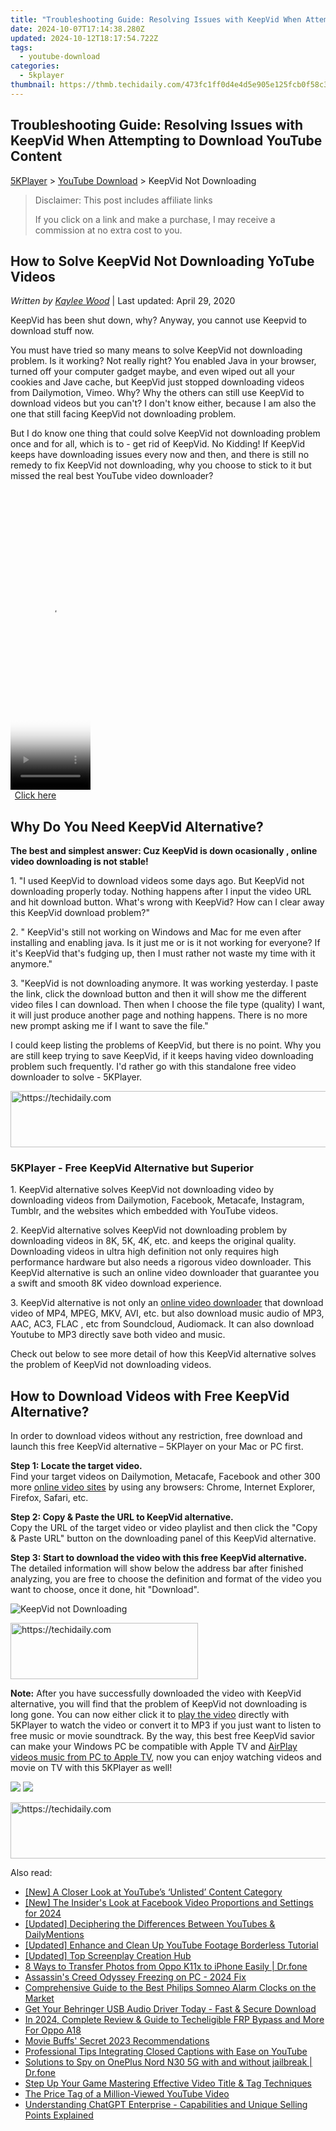 ```yaml
---
title: "Troubleshooting Guide: Resolving Issues with KeepVid When Attempting to Download YouTube Content"
date: 2024-10-07T17:14:38.280Z
updated: 2024-10-12T18:17:54.722Z
tags:
  - youtube-download
categories:
  - 5kplayer
thumbnail: https://thmb.techidaily.com/473fc1ff0d4e4d5e905e125fcb0f58c3c26b7a5f7017365a21e0c4d6f492b770.jpg
---
```


## Troubleshooting Guide: Resolving Issues with KeepVid When Attempting to Download YouTube Content

[5KPlayer](https://tools.techidaily.com/5kplayer/products/) \> [YouTube Download](https://tools.techidaily.com/5kplayer/youtube-download/) \> KeepVid Not Downloading

>  Disclaimer: This post includes affiliate links
>
>  If you click on a link and make a purchase, I may receive a commission at no extra cost to you.
>

## How to Solve KeepVid Not Downloading YoTube Videos

 _Written by [Kaylee Wood](https://www.quora.com/profile/Amanda-Hu-21)_ | Last updated: April 29, 2020 

KeepVid has been shut down, why? Anyway, you cannot use Keepvid to download stuff now. 

You must have tried so many means to solve KeepVid not downloading problem. Is it working? Not really right? You enabled Java in your browser, turned off your computer gadget maybe, and even wiped out all your cookies and Jave cache, but KeepVid just stopped downloading videos from Dailymotion, Vimeo. Why? Why the others can still use KeepVid to download videos but you can't? I don't know either, because I am also the one that still facing KeepVid not downloading problem. 

But I do know one thing that could solve KeepVid not downloading problem once and for all, which is to - get rid of KeepVid. No Kidding! If KeepVid keeps have downloading issues every now and then, and there is still no remedy to fix KeepVid not downloading, why you choose to stick to it but missed the real best YouTube video downloader? 

<!-- affiliate ads begin -->
<span id="1977028">
					<video width="128" height="480" style="cursor:pointer"
           poster="//a.impactradius-go.com/display-clicktoplayimage/1977028.png"
           onclick="if(!this.playClicked){this.play();this.setAttribute('controls',true);this.playClicked=true;}">
	   <source src="//a.impactradius-go.com/display-ad/22993-1977028">
	   <img src="//a.impactradius-go.com/display-clicktoplayimage/1977028.png" style="border: none; height: 100%; width: 100%; object-fit: contain">
	</video>
	<div style="width:80px;text-align:center"><a href="javascript:window.open(decodeURIComponent('https%3A%2F%2Fhomestyler.sjv.io%2Fc%2F5597632%2F1977028%2F22993'), '_blank');void(0);">Click here</a></div>
</span>
<img height="0" width="0" src="https://imp.pxf.io/i/5597632/1977028/22993" style="position:absolute;visibility:hidden;" border="0" />
<!-- affiliate ads end -->

## Why Do You Need KeepVid Alternative?

**The best and simplest answer: Cuz KeepVid is down ocasionally , online video downloading is not stable!**

1\. "I used KeepVid to download videos some days ago. But KeepVid not downloading properly today. Nothing happens after I input the video URL and hit download button. What's wrong with KeepVid? How can I clear away this KeepVid download problem?" 

2\. " KeepVid's still not working on Windows and Mac for me even after installing and enabling java. Is it just me or is it not working for everyone? If it's KeepVid that's fudging up, then I must rather not waste my time with it anymore."

3\. "KeepVid is not downloading anymore. It was working yesterday. I paste the link, click the download button and then it will show me the different video files I can download. Then when I choose the file type (quality) I want, it will just produce another page and nothing happens. There is no more new prompt asking me if I want to save the file."

I could keep listing the problems of KeepVid, but there is no point. Why you are still keep trying to save KeepVid, if it keeps having video downloading problem such frequently. I'd rather go with this standalone free video downloader to solve - 5KPlayer. 

<!-- affiliate ads begin -->
<a href="https://appsumo.8odi.net/c/5597632/2123736/7443" target="_top" id="2123736">
  <img src="//a.impactradius-go.com/display-ad/7443-2123736" border="0" alt="https://techidaily.com" width="728" height="90"/>
</a>
<img height="0" width="0" src="https://appsumo.8odi.net/i/5597632/2123736/7443" style="position:absolute;visibility:hidden;" border="0" />
<!-- affiliate ads end -->

### 5KPlayer - Free KeepVid Alternative but Superior

1\. KeepVid alternative solves KeepVid not downloading video by downloading videos from Dailymotion, Facebook, Metacafe, Instagram, Tumblr, and the websites which embedded with YouTube videos.

2\. KeepVid alternative solves KeepVid not downloading problem by downloading videos in 8K, 5K, 4K, etc. and keeps the original quality. Downloading videos in ultra high definition not only requires high performance hardware but also needs a rigorous video downloader. This KeepVid alternative is such an online video downloader that guarantee you a swift and smooth 8K video download experience. 

3\. KeepVid alternative is not only an [online video downloader](https://tools.techidaily.com/5kplayer/youtube-download/) that download video of MP4, MPEG, MKV, AVI, etc. but also download music audio of MP3, AAC, AC3, FLAC , etc from Soundcloud, Audiomack. It can also download Youtube to MP3 directly save both video and music.

Check out below to see more detail of how this KeepVid alternative solves the problem of KeepVid not downloading videos. 

## How to Download Videos with Free KeepVid Alternative?

In order to download videos without any restriction, free download and launch this free KeepVid alternative – 5KPlayer on your Mac or PC first.

**Step 1: Locate the target video.**   
 Find your target videos on Dailymotion, Metacafe, Facebook and other 300 more [online video sites](https://tools.techidaily.com/5kplayer/youtube-download/) by using any browsers: Chrome, Internet Explorer, Firefox, Safari, etc.

**Step 2: Copy & Paste the URL to KeepVid alternative.**  
 Copy the URL of the target video or video playlist and then click the "Copy & Paste URL" button on the downloading panel of this KeepVid alternative. 

**Step 3: Start to download the video with this free KeepVid alternative.**  
 The detailed information will show below the address bar after finished analyzing, you are free to choose the definition and format of the video you want to choose, once it done, hit "Download". 

![KeepVid not Downloading](https://www.5kplayer.com/youtube-download/../airplay/img/5kp-aiplay-8k-tv-yxt-061201.jpg) 

<!-- affiliate ads begin -->
<a href="https://laganoo.pxf.io/c/5597632/1528693/16446" target="_top" id="1528693">
  <img src="//a.impactradius-go.com/display-ad/16446-1528693" border="0" alt="https://techidaily.com" width="300" height="90"/>
</a>
<img height="0" width="0" src="https://laganoo.pxf.io/i/5597632/1528693/16446" style="position:absolute;visibility:hidden;" border="0" />
<!-- affiliate ads end -->

**Note:** After you have successfully downloaded the video with KeepVid alternative, you will find that the problem of KeepVid not downloading is long gone. You can now either click it to [play the video](https://tools.techidaily.com/5kplayer/video-music-player/) directly with 5KPlayer to watch the video or convert it to MP3 if you just want to listen to free music or movie soundtrack. By the way, this best free KeepVid savior can make your Windows PC be compatible with Apple TV and [AirPlay videos music from PC to Apple TV](https://tools.techidaily.com/5kplayer/airplay/), now you can enjoy watching videos and movie on TV with this 5KPlayer as well! 

[![](https://www.5kplayer.com/youtube-download/../button/freedownwhitewin.png)](https://tools.techidaily.com/5kplayer/products/) [![](https://www.5kplayer.com/youtube-download/../button/freedownbackmac.png)](https://tools.techidaily.com/5kplayer/products/)

<!-- affiliate ads begin -->
<a href="https://aligracehair.sjv.io/c/5597632/1997662/19272" target="_top" id="1997662">
  <img src="//a.impactradius-go.com/display-ad/19272-1997662" border="0" alt="https://techidaily.com" width="728" height="90"/>
</a>
<img height="0" width="0" src="https://aligracehair.sjv.io/i/5597632/1997662/19272" style="position:absolute;visibility:hidden;" border="0" />
<!-- affiliate ads end -->

<ins class="adsbygoogle"
     style="display:block"
     data-ad-format="autorelaxed"
     data-ad-client="ca-pub-7571918770474297"
     data-ad-slot="1223367746"></ins>

<ins class="adsbygoogle"
     style="display:block"
     data-ad-client="ca-pub-7571918770474297"
     data-ad-slot="8358498916"
     data-ad-format="auto"
     data-full-width-responsive="true"></ins>

<span class="atpl-alsoreadstyle">Also read:</span>
<div><ul>
<li><a href="https://youtube-video-recordings.techidaily.com/new-a-closer-look-at-youtubes-unlisted-content-category/"><u>[New] A Closer Look at YouTube’s ‘Unlisted’ Content Category</u></a></li>
<li><a href="https://facebook-video-content.techidaily.com/new-the-insiders-look-at-facebook-video-proportions-and-settings-for-2024/"><u>[New] The Insider's Look at Facebook Video Proportions and Settings for 2024</u></a></li>
<li><a href="https://youtube-video-recordings.techidaily.com/updated-deciphering-the-differences-between-youtubes-and-dailymentions/"><u>[Updated] Deciphering the Differences Between YouTubes & DailyMentions</u></a></li>
<li><a href="https://youtube-video-recordings.techidaily.com/updated-enhance-and-clean-up-youtube-footage-borderless-tutorial/"><u>[Updated] Enhance and Clean Up YouTube Footage Borderless Tutorial</u></a></li>
<li><a href="https://fox-cloud.techidaily.com/updated-top-screenplay-creation-hub/"><u>[Updated] Top Screenplay Creation Hub</u></a></li>
<li><a href="https://blog-min.techidaily.com/8-ways-to-transfer-photos-from-oppo-k11x-to-iphone-easily-drfone-by-drfone-transfer-from-android-transfer-from-android/"><u>8 Ways to Transfer Photos from Oppo K11x to iPhone Easily | Dr.fone</u></a></li>
<li><a href="https://win-blog.techidaily.com/assassins-creed-odyssey-freezing-on-pc-2024-fix/"><u>Assassin's Creed Odyssey Freezing on PC - 2024 Fix</u></a></li>
<li><a href="https://buynow-help.techidaily.com/comprehensive-guide-to-the-best-philips-somneo-alarm-clocks-on-the-market/"><u>Comprehensive Guide to the Best Philips Somneo Alarm Clocks on the Market</u></a></li>
<li><a href="https://win-dash.techidaily.com/get-your-behringer-usb-audio-driver-today-fast-and-secure-download/"><u>Get Your Behringer USB Audio Driver Today - Fast & Secure Download</u></a></li>
<li><a href="https://android-unlock.techidaily.com/in-2024-complete-review-and-guide-to-techeligible-frp-bypass-and-more-for-oppo-a18-by-drfone-android/"><u>In 2024, Complete Review & Guide to Techeligible FRP Bypass and More For Oppo A18</u></a></li>
<li><a href="https://youtube-video-recordings.techidaily.com/movie-buffs-secret-2023-recommendations/"><u>Movie Buffs' Secret 2023 Recommendations</u></a></li>
<li><a href="https://youtube-video-recordings.techidaily.com/professional-tips-integrating-closed-captions-with-ease-on-youtube/"><u>Professional Tips Integrating Closed Captions with Ease on YouTube</u></a></li>
<li><a href="https://android-location-track.techidaily.com/solutions-to-spy-on-oneplus-nord-n30-5g-with-and-without-jailbreak-drfone-by-drfone-virtual-android/"><u>Solutions to Spy on OnePlus Nord N30 5G with and without jailbreak | Dr.fone</u></a></li>
<li><a href="https://youtube-video-recordings.techidaily.com/step-up-your-game-mastering-effective-video-title-and-tag-techniques/"><u>Step Up Your Game Mastering Effective Video Title & Tag Techniques</u></a></li>
<li><a href="https://youtube-video-recordings.techidaily.com/the-price-tag-of-a-million-viewed-youtube-video/"><u>The Price Tag of a Million-Viewed YouTube Video</u></a></li>
<li><a href="https://tech-haven.techidaily.com/understanding-chatgpt-enterprise-capabilities-and-unique-selling-points-explained/"><u>Understanding ChatGPT Enterprise - Capabilities and Unique Selling Points Explained</u></a></li>
</ul></div>

